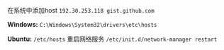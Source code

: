 ---
---

在系统中添加host
`192.30.253.118 gist.github.com`

**Windows:**
`C:\Windows\System32\drivers\etc\hosts`

**Ubuntu:**
`/etc/hosts`
重启网络服务
`/etc/init.d/network-manager restart`
